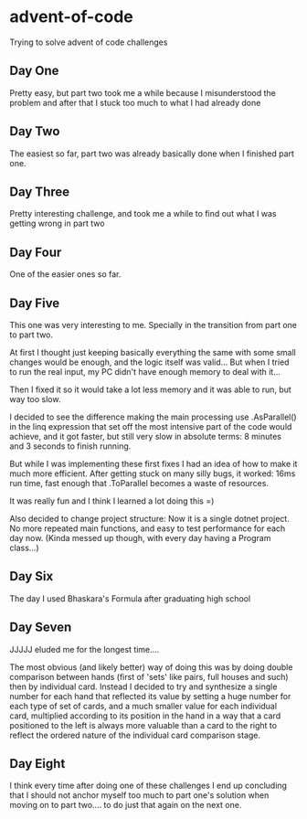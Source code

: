 # advent-of-code
Trying to solve advent of code challenges

## Day One
Pretty easy, but part two took me a while because I misunderstood the problem and after that I stuck too much to what I had already done

## Day Two
The easiest so far, part two was already basically done when I finished part one.

## Day Three
Pretty interesting challenge, and took me a while to find out what I was getting wrong in part two

## Day Four
One of the easier ones so far.

## Day Five
This one was very interesting to me. Specially in the transition from part one to part two.

At first I thought just keeping basically everything the same with some small changes would be enough, and the logic itself was valid... But when I tried to run the real input, my PC didn't have enough memory to deal with it...

Then I fixed it so it would take a lot less memory and it was able to run, but way too slow.

I decided to see the difference making the main processing use .AsParallel() in the linq expression that set off the most intensive part of the code would achieve, and it got faster, but still very slow in absolute terms: 8 minutes and 3 seconds to finish running.

But while I was implementing these first fixes I had an idea of how to make it much more efficient. After getting stuck on many silly bugs, it worked: 16ms run time, fast enough that .ToParallel becomes a waste of resources.

It was really fun and I think I learned a lot doing this =)

Also decided to change project structure:
Now it is a single dotnet project. No more repeated main functions, and easy to test performance for each day now. (Kinda messed up though, with every day having a Program class...)

## Day Six
The day I used Bhaskara's Formula after graduating high school

## Day Seven
JJJJJ eluded me for the longest time....

The most obvious (and likely better) way of doing this was by doing double comparison between hands (first of 'sets' like pairs, full houses and such) then by individual card.
Instead I decided to try and synthesize a single number for each hand that reflected its value by setting a huge number for each type of set of cards, and a much smaller value for each individual card, multiplied according to
its position in the hand in a way that a card positioned to the left is always more valuable than a card to the right to reflect the ordered nature of the individual card comparison stage.

## Day Eight
I think every time after doing one of these challenges I end up concluding that I should not anchor myself too much to part one's
solution when moving on to part two.... to do just that again on the next one. 